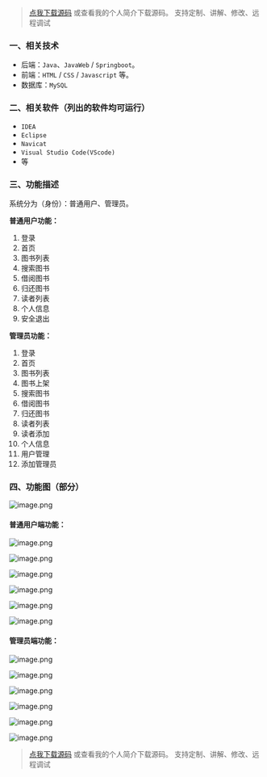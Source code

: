 > [点我下载源码](https://www.notmaker.com) 
> 或查看我的个人简介下载源码。
> 支持定制、讲解、修改、远程调试
### 一、相关技术
- 后端：`Java`、`JavaWeb` / `Springboot`。
- 前端：`HTML` / `CSS` / `Javascript` 等。
- 数据库：`MySQL`

### 二、相关软件（列出的软件均可运行）
- `IDEA`
- `Eclipse`
- `Navicat`
- `Visual Studio Code(VScode)`
- 等

### 三、功能描述
系统分为（身份）：普通用户、管理员。

**普通用户功能：**
1. 登录
2. 首页
3. 图书列表
4. 搜索图书
5. 借阅图书
6. 归还图书
7. 读者列表
8. 个人信息
9. 安全退出


**管理员功能：**
1. 登录
2. 首页
3. 图书列表
4. 图书上架
5. 搜索图书
6. 借阅图书
7. 归还图书
8. 读者列表
9. 读者添加
10. 个人信息
11. 用户管理
12. 添加管理员

### 四、功能图（部分）
![image.png](https://img-blog.csdnimg.cn/img_convert/f2acf64e745c869b8c4cf408a70badc6.png)
#### 普通用户端功能：
![image.png](https://img-blog.csdnimg.cn/img_convert/bcc0a55d9ea654f93fe6f8a410067ed2.png)

![image.png](https://img-blog.csdnimg.cn/img_convert/3179f6e2793c9352cbac6e34446bbc33.png)

![image.png](https://img-blog.csdnimg.cn/img_convert/9bc9eaf95a0a8c46f8da6613cfab2d8b.png)

![image.png](https://img-blog.csdnimg.cn/img_convert/10c1efd0749c7261255b382f95a2ce12.png)

![image.png](https://img-blog.csdnimg.cn/img_convert/4f5cd7dc3e4b8f2ee6160ec7dff7a2a3.png)

![image.png](https://img-blog.csdnimg.cn/img_convert/e80a9f94e7c71f55432dc99ce8514e75.png)

#### 管理员端功能：
![image.png](https://img-blog.csdnimg.cn/img_convert/b60b4c82621c9917ca7434915e94ddf2.png)

![image.png](https://img-blog.csdnimg.cn/img_convert/70af6ed41cab02657af19e3facfff1fe.png)

![image.png](https://img-blog.csdnimg.cn/img_convert/31d270b423b8d1a9d01894e91a923de0.png)

![image.png](https://img-blog.csdnimg.cn/img_convert/d5fc9104d2e7ecbdceebeb27b3287be7.png)

![image.png](https://img-blog.csdnimg.cn/img_convert/03591ea12faa3860f8d2cb7d0aa2b30b.png)

![image.png](https://img-blog.csdnimg.cn/img_convert/8492b2603f8fb00e8ed88bd84aa7c22b.png)

> [点我下载源码](https://www.notmaker.com) 
> 或查看我的个人简介下载源码。
> 支持定制、讲解、修改、远程调试
